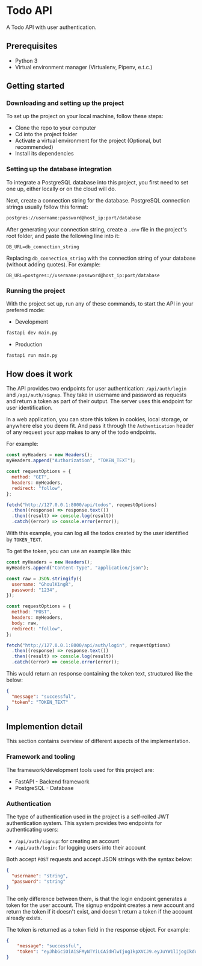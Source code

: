 # Todo API

A Todo API with user authentication.

## Prerequisites

- Python 3
- Virtual environment manager (Virtualenv, Pipenv, e.t.c.)

## Getting started

### Downloading and setting up the project

To set up the project on your local machine, follow these steps:

- Clone the repo to your computer
- Cd into the project folder
- Activate a virtual environment for the project (Optional, but recommended)
- Install its dependencies

### Setting up the database integration

To integrate a PostgreSQL database into this project, you first need to set one up, either locally or on the cloud will do.

Next, create a connection string for the database. PostgreSQL connection strings usually follow this format:

```txt
postgres://username:password@host_ip:port/database
```

After generating your connection string, create a `.env` file in the project's root folder, and paste the following line into it:

```env
DB_URL=db_connection_string
```

Replacing `db_connection_string` with the connection string of your database (without adding quotes). For example:

```env
DB_URL=postgres://username:password@host_ip:port/database
```

### Running the project

With the project set up, run any of these commands, to start the API in your prefered mode:

- Development

```bash
fastapi dev main.py
```

- Production

```bash
fastapi run main.py
```

## How does it work

The API provides two endpoints for user authentication: `/api/auth/login` and `/api/auth/signup`. They take in username and password as requests and return a token as part of their output. The server uses this endpoint for user identification.

In a web application, you can store this token in cookies, local storage, or anywhere else you deem fit. And pass it through the `Authentication` header of any request your app makes to any of the todo endpoints.

For example:

```js
const myHeaders = new Headers();
myHeaders.append("Authorization", "TOKEN_TEXT");

const requestOptions = {
  method: "GET",
  headers: myHeaders,
  redirect: "follow",
};

fetch("http://127.0.0.1:8000/api/todos", requestOptions)
  .then((response) => response.text())
  .then((result) => console.log(result))
  .catch((error) => console.error(error));
```

With this example, you can log all the todos created by the user identified by `TOKEN_TEXT`.

To get the token, you can use an example like this:

```js
const myHeaders = new Headers();
myHeaders.append("Content-Type", "application/json");

const raw = JSON.stringify({
  username: "GhoulKingR",
  password: "1234",
});

const requestOptions = {
  method: "POST",
  headers: myHeaders,
  body: raw,
  redirect: "follow",
};

fetch("http://127.0.0.1:8000/api/auth/login", requestOptions)
  .then((response) => response.text())
  .then((result) => console.log(result))
  .catch((error) => console.error(error));
```

This would return an response containing the token text, structured like the below:

```json
{
  "message": "successful",
  "token": "TOKEN_TEXT"
}
```

## Implemention detail

This section contains overview of different aspects of the implementation.

### Framework and tooling

The framework/development tools used for this project are:

- FastAPI - Backend framework
- PostgreSQL - Database

### Authentication

The type of authentication used in the project is a self-rolled JWT authentication system. This system provides two endpoints for authenticating users:

- `/api/auth/signup`: for creating an account
- `/api/auth/login`: for logging users into their account

Both accept `POST` requests and accept JSON strings with the syntax below:

```JSON
{
  "username": "string",
  "password": "string"
}
```

The only difference between them, is that the login endpoint generates a token for the user account. The signup endpoint creates a new account and return the token if it doesn't exist, and doesn't return a token if the account already exists.

The token is returned as a `token` field in the response object. For example:

```JSON
{
    "message": "successful",
    "token": "eyJhbGciOiAiSFMyNTYiLCAidHlwIjogIkpXVCJ9.eyJuYW1lIjogIkdob3VsS2luZ1IiLCAiX2lkIjogMiwgImV4cCI6IDE3NDUzMzcyNzN9.YWkHW5dX8mW2vg4Y14Z5ryOyk0GBlU0qGyJ8pppZD5s"
}
```
